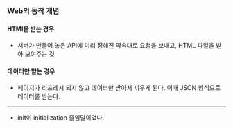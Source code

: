 ### Web의 동작 개념
#### HTMl을 받는 경우
+ 서버가 만들어 놓은 API에 미리 정해진 약속대로 요청을 보내고, HTML 파일을 받아 보여주는 것
#### 데이터만 받는 경우
+ 페이지가 리프레시 되지 않고 데이터만 받아서 끼우게 된다. 이때 JSON 형식으로 데이터를 받는다.

<hr>

+ init이 initialization 줄임말이었다.

<br>

